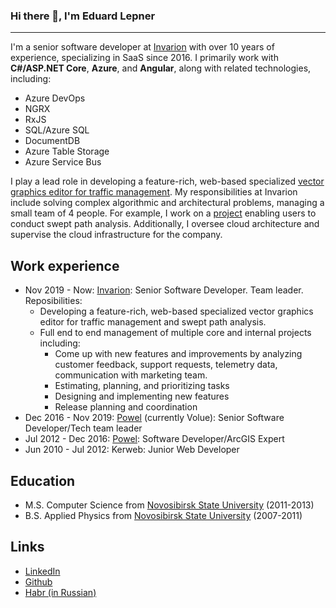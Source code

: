 ### Hi there 👋, I'm Eduard Lepner
--------

I'm a senior software developer at [Invarion](https://invarion.com/) with over 10 years of experience, specializing in SaaS since 2016. I primarily work with **C#/ASP.NET Core**, **Azure**, and **Angular**, along with related technologies, including:
- Azure DevOps
- NGRX
- RxJS
- SQL/Azure SQL
- DocumentDB
- Azure Table Storage
- Azure Service Bus

I play a lead role in developing a feature-rich, web-based specialized [vector graphics editor for traffic management](https://invarion.com/products/rapidplan-online/). My responsibilities at Invarion include solving complex algorithmic and architectural problems, managing a small team of 4 people. For example, I work on a [project](https://invarion.com/eu/products/rapidpath-online/) enabling users to conduct swept path analysis. Additionally, I oversee cloud architecture and supervise the cloud infrastructure for the company.

## Work experience

- Nov 2019 - Now: [Invarion](https://invarion.com/): Senior Software Developer. Team leader.
Reposibilities:
  - Developing a feature-rich, web-based specialized vector graphics editor for traffic management and swept path analysis.
  - Full end to end management of multiple core and internal projects including:
    - Come up with new features and improvements by analyzing customer feedback, support requests, telemetry data, communication with marketing team.
    - Estimating, planning, and prioritizing tasks
    - Designing and implementing new features
    - Release planning and coordination
- Dec 2016 - Nov 2019: [Powel](https://www.volue.com/) (currently Volue): Senior Software Developer/Tech team leader
- Jul 2012 - Dec 2016: [Powel](https://www.volue.com/): Software Developer/ArcGIS Expert
- Jun 2010 - Jul 2012: Kerweb: Junior Web Developer

## Education
- M.S. Computer Science from [Novosibirsk State University](https://english.nsu.ru/) (2011-2013)
- B.S. Applied Physics from [Novosibirsk State University](https://english.nsu.ru/) (2007-2011)

## Links
- [LinkedIn](https://www.linkedin.com/in/elepner/)
- [Github](https://github.com/elepner)
- [Habr (in Russian)](https://habr.com/users/elepner)

